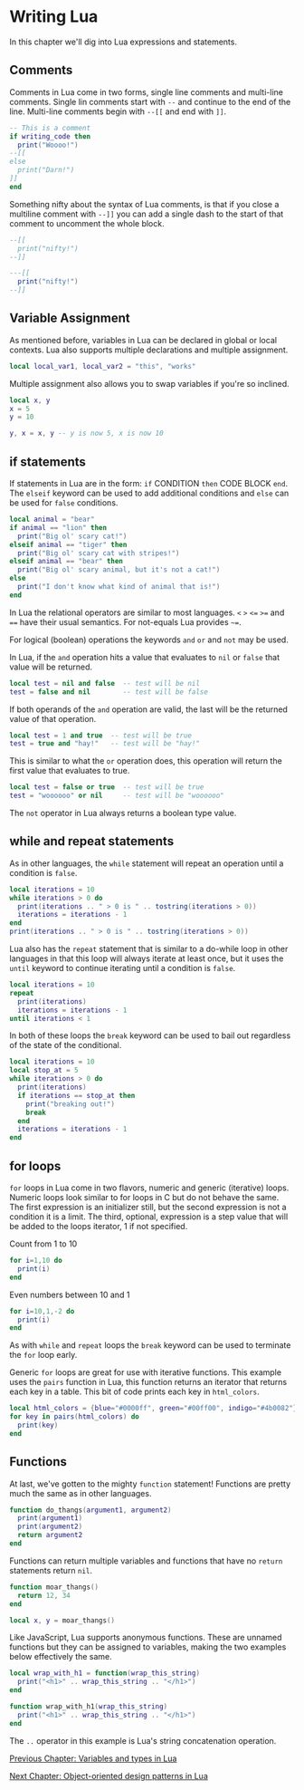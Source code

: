 # Writing Lua

In this chapter we'll dig into Lua expressions and statements.

## Comments

Comments in Lua come in two forms, single line comments and multi-line
comments. Single lin comments start with `--` and continue to the end of the
line. Multi-line comments begin with `--[[` and end with `]]`.

```lua
-- This is a comment
if writing_code then
  print("Woooo!")
--[[
else
  print("Darn!")
]]
end
```

Something nifty about the syntax of Lua comments, is that if you close a
multiline comment with `--]]` you can add a single dash to the start of that
comment to uncomment the whole block.

```lua
--[[
  print("nifty!")
--]]
```

```lua
---[[
  print("nifty!")
--]]
```

## Variable Assignment

As mentioned before, variables in Lua can be declared in global or local
contexts. Lua also supports multiple declarations and multiple assignment.

```lua
local local_var1, local_var2 = "this", "works"
```

Multiple assignment also allows you to swap variables if you're so inclined.

```lua
local x, y
x = 5
y = 10

y, x = x, y -- y is now 5, x is now 10
```

## if statements

If statements in Lua are in the form: `if` CONDITION `then` CODE BLOCK `end`.
The `elseif` keyword can be used to add additional conditions and `else` can be
used for `false` conditions.

```lua
local animal = "bear"
if animal == "lion" then
  print("Big ol' scary cat!")
elseif animal == "tiger" then
  print("Big ol' scary cat with stripes!")
elseif animal == "bear" then
  print("Big ol' scary animal, but it's not a cat!")
else
  print("I don't know what kind of animal that is!")
end
```

In Lua the relational operators are similar to most languages. `<` `>` `<=`
`>=` and `==` have their usual semantics. For not-equals Lua provides `~=`.

For logical (boolean) operations the keywords `and` `or` and `not` may be used.

In Lua, if the `and` operation hits a value that evaluates to `nil` or `false`
that value will be returned.
```lua
local test = nil and false  -- test will be nil
test = false and nil        -- test will be false
```

If both operands of the `and` operation are valid, the last will be the
returned value of that operation.
```lua
local test = 1 and true  -- test will be true
test = true and "hay!"   -- test will be "hay!"
```

This is similar to what the `or` operation does, this operation will return the
first value that evaluates to true.
```lua
local test = false or true  -- test will be true
test = "woooooo" or nil     -- test will be "woooooo"
```

The `not` operator in Lua always returns a boolean type value.

## while and repeat statements

As in other languages, the `while` statement will repeat an operation until a
condition is `false`.

```lua
local iterations = 10
while iterations > 0 do
  print(iterations .. " > 0 is " .. tostring(iterations > 0))
  iterations = iterations - 1
end
print(iterations .. " > 0 is " .. tostring(iterations > 0))
```

Lua also has the `repeat` statement that is similar to a do-while loop in other
languages in that this loop will always iterate at least once, but it uses the
`until` keyword to continue iterating until a condition is `false`.

```lua
local iterations = 10
repeat
  print(iterations)
  iterations = iterations - 1
until iterations < 1
```

In both of these loops the `break` keyword can be used to bail out regardless
of the state of the conditional.

```lua
local iterations = 10
local stop_at = 5
while iterations > 0 do
  print(iterations)
  if iterations == stop_at then
    print("breaking out!")
    break
  end
  iterations = iterations - 1
end
```

## for loops

`for` loops in Lua come in two flavors, numeric and generic (iterative) loops.
Numeric loops look similar to for loops in C but do not behave the same. The
first expression is an initializer still, but the second expression is not a
condition it is a limit. The third, optional, expression is a step value that
will be added to the loops iterator, 1 if not specified.

Count from 1 to 10
```lua
for i=1,10 do
  print(i)
end
```

Even numbers between 10 and 1
```lua
for i=10,1,-2 do
  print(i)
end
```

As with `while` and `repeat` loops the `break` keyword can be used to terminate
the `for` loop early.

Generic `for` loops are great for use with iterative functions. This example
uses the `pairs` function in Lua, this function returns an iterator that
returns each key in a table. This bit of code prints each key in `html_colors`.
```lua
local html_colors = {blue="#0000ff", green="#00ff00", indigo="#4b0082"}
for key in pairs(html_colors) do
  print(key)
end
```

## Functions

At last, we've gotten to the mighty `function` statement! Functions are pretty
much the same as in other languages.

```lua
function do_thangs(argument1, argument2)
  print(argument1)
  print(argument2)
  return argument2
end
```

Functions can return multiple variables and functions that have no `return`
statements return `nil`. 
```lua
function moar_thangs()
  return 12, 34
end

local x, y = moar_thangs()
```

Like JavaScript, Lua supports anonymous functions. These are unnamed functions
but they can be assigned to variables, making the two examples below
effectively the same. 
```lua
local wrap_with_h1 = function(wrap_this_string)
  print("<h1>" .. wrap_this_string .. "</h1>")
end
```
```lua
function wrap_with_h1(wrap_this_string)
  print("<h1>" .. wrap_this_string .. "</h1>")
end
```

The `..` operator in this example is Lua's string concatenation operation.

[Previous Chapter: Variables and types in Lua](https://github.com/KennethWilke/learn-to-luvit/tree/master/chapter3)

[Next Chapter: Object-oriented design patterns in Lua](https://github.com/KennethWilke/learn-to-luvit/tree/master/chapter5)

